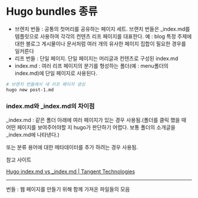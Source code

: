 # Hugo bundles 종류

- 브렌치 번들 : 공통의 첫머리를 공유하는 페이지 세트.
  브랜치 번들은 \_index.md를 템플릿으로 사용하여 각각의 컨텐츠 리프 페이지를 대표한다.
  예 : blog
  특정 주제에 대한 블로그 게시물이나 문서처럼 여러 개의 유사한 페이지 집합이 필요한 경우를 일커른다
- 리프 번들 : 단일 페이지. 단일 페이지는 머리글과 컨텐츠로 구성된 index.md
- index.md : 여러 리프 페이지의 분기를 형성하는 폴더(예 : menu폴더의 index.md)에 단일 페이지로 사용된다.

```bash
# 브렌치 번들에서 새 리프 페이지 생성
hugo new post-1.md
```

### index.md와 \_index.md의 차이점

\_index.md : 같은 폴더 아래에 여러 페이지가 있는 경우 사용됨.(폴더를 클릭 했을 때 어떤 페이지를 보여주어야할 지 hugo가 판단하기 어렵다. 보통 폴더의 소개글을 \_index.md에 나타낸다.)

또는 분류 용어에 대한 메타데이터를 추가 하려는 경우 사용됨.

참고 사이트

[Hugo index.md vs \_index.md | Tangent Technologies](https://tangenttechnologies.ca/blog/hugo-indexmd-vs-_indexmd/)

---

번들 : 웹 페이지를 만들기 위해 함께 가져온 파일들의 모음

